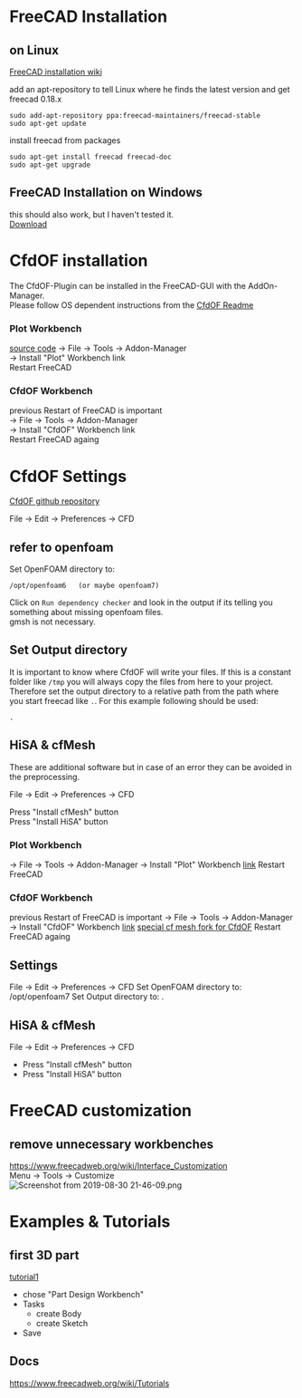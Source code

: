 

FreeCAD Installation
==============================================================================

on Linux
---------------------------------------------------------------------
[FreeCAD installation wiki](https://www.freecadweb.org/wiki/Install_on_Unix)

add an apt-repository to tell Linux where he finds the latest version and get freecad 0.18.x

    sudo add-apt-repository ppa:freecad-maintainers/freecad-stable
    sudo apt-get update

install freecad from packages 

    sudo apt-get install freecad freecad-doc
    sudo apt-get upgrade



FreeCAD Installation on Windows
---------------------------------------------------------------------
this should also work, but I haven't tested it.  
[Download](https://freecadweb.org/downloads.php)  



CfdOF installation
==============================================================================
The CfdOF-Plugin can be installed in the FreeCAD-GUI with the AddOn-Manager.  
Please follow OS dependent instructions from the [CfdOF Readme](https://github.com/jaheyns/CfdOF)  

### Plot Workbench
[source code](https://github.com/FreeCAD/freecad.plot)
-> File -> Tools -> Addon-Manager  
-> Install "Plot" Workbench link  
Restart FreeCAD  

### CfdOF Workbench
previous Restart of FreeCAD is important  
-> File -> Tools -> Addon-Manager  
-> Install "CfdOF" Workbench link  
Restart FreeCAD againg  



CfdOF Settings
==============================================================================
[CfdOF github repository](https://github.com/jaheyns/CfdOF)  

File -> Edit -> Preferences -> CFD

## refer to openfoam
Set OpenFOAM directory to: 

    /opt/openfoam6   (or maybe openfoam7)

Click on `Run dependency checker` and look in the output if its telling you something about missing openfoam files.  
gmsh is not necessary. 


## Set Output directory 
It is important to know where CfdOF will write your files. If this is a constant folder like `/tmp` you will always copy the files from here to your project. Therefore set the output directory to a relative path from the path where you start freecad like `.`. For this example following should be used:  

    .

## HiSA & cfMesh
These are additional software but in case of an error they can be avoided in the preprocessing.  

File -> Edit -> Preferences -> CFD  

Press "Install cfMesh" button  
Press "Install HiSA" button  

### Plot Workbench
-> File -> Tools ->  Addon-Manager
-> Install "Plot" Workbench [link](https://github.com/FreeCAD/freecad.plot)
Restart FreeCAD

### CfdOF Workbench
previous Restart of FreeCAD is important
-> File -> Tools ->  Addon-Manager
-> Install "CfdOF" Workbench [link](https://github.com/jaheyns/CfdOF)
[special cf mesh fork for CfdOF](https://sourceforge.net/projects/cfmesh-cfdof/)
Restart FreeCAD againg

## Settings
File -> Edit -> Preferences -> CFD
Set OpenFOAM directory to:  /opt/openfoam7
Set Output directory to:    .

## HiSA & cfMesh
File -> Edit -> Preferences -> CFD
* Press "Install cfMesh" button
* Press "Install HiSA" button 


FreeCAD customization
==============================================================================

remove unnecessary workbenches
------------------------------------------------------------------------------
https://www.freecadweb.org/wiki/Interface_Customization  
Menu -> Tools -> Customize  
![Screenshot from 2019-08-30 21-46-09.png](:/f7a07e203ff04c5299b947629913b7ac)  



Examples & Tutorials
==============================================================================

first 3D part
---------------------------------------------------------------------

[tutorial1](https://www.freecadweb.org/wiki/Creating_a_simple_part_with_PartDesign)  

* chose "Part Design Workbench"
* Tasks
    * create Body
    * create Sketch
* Save


Docs
---------------------------------------------------------------------

https://www.freecadweb.org/wiki/Tutorials
